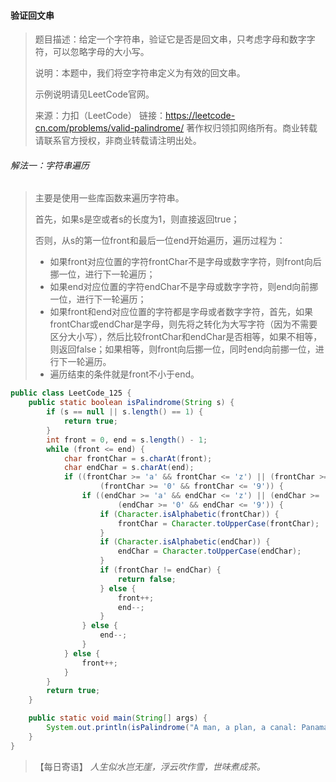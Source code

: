 #### 验证回文串

> 题目描述：给定一个字符串，验证它是否是回文串，只考虑字母和数字字符，可以忽略字母的大小写。
>
> 说明：本题中，我们将空字符串定义为有效的回文串。
>
> 示例说明请见LeetCode官网。
>
> 来源：力扣（LeetCode）
> 链接：https://leetcode-cn.com/problems/valid-palindrome/
> 著作权归领扣网络所有。商业转载请联系官方授权，非商业转载请注明出处。

###### 解法一：字符串遍历

> 主要是使用一些库函数来遍历字符串。
>
> 首先，如果s是空或者s的长度为1，则直接返回true；
>
> 否则，从s的第一位front和最后一位end开始遍历，遍历过程为：
>
> - 如果front对应位置的字符frontChar不是字母或数字字符，则front向后挪一位，进行下一轮遍历；
> - 如果end对应位置的字符endChar不是字母或数字字符，则end向前挪一位，进行下一轮遍历；
> - 如果front和end对应位置的字符都是字母或者数字字符，首先，如果frontChar或endChar是字母，则先将之转化为大写字符（因为不需要区分大小写），然后比较frontChar和endChar是否相等，如果不相等，则返回false；如果相等，则front向后挪一位，同时end向前挪一位，进行下一轮遍历。
> - 遍历结束的条件就是front不小于end。

```java
public class LeetCode_125 {
    public static boolean isPalindrome(String s) {
        if (s == null || s.length() == 1) {
            return true;
        }
        int front = 0, end = s.length() - 1;
        while (front <= end) {
            char frontChar = s.charAt(front);
            char endChar = s.charAt(end);
            if ((frontChar >= 'a' && frontChar <= 'z') || (frontChar >= 'A' && frontChar <= 'Z') ||
                    (frontChar >= '0' && frontChar <= '9')) {
                if ((endChar >= 'a' && endChar <= 'z') || (endChar >= 'A' && endChar <= 'Z') ||
                        (endChar >= '0' && endChar <= '9')) {
                    if (Character.isAlphabetic(frontChar)) {
                        frontChar = Character.toUpperCase(frontChar);
                    }
                    if (Character.isAlphabetic(endChar)) {
                        endChar = Character.toUpperCase(endChar);
                    }
                    if (frontChar != endChar) {
                        return false;
                    } else {
                        front++;
                        end--;
                    }
                } else {
                    end--;
                }
            } else {
                front++;
            }
        }
        return true;
    }

    public static void main(String[] args) {
        System.out.println(isPalindrome("A man, a plan, a canal: Panama"));
    }
}
```

> 【每日寄语】 *人生似水岂无崖，浮云吹作雪，世味煮成茶。* 

